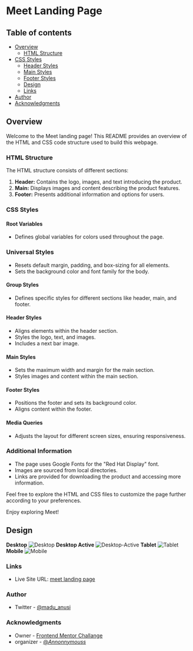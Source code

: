 # Meet Landing Page

## Table of contents

- [Overview](#overview)
  - [HTML Structure](#HTML-Structure)
- [CSS Styles](#CSS-Styles)
  - [Header Styles](#Header-Styles)
  - [Main Styles](#Main-Styles)
  - [Footer Styles](#Footer-Styles)
  - [Design](#Design)
  - [Links](#links)
- [Author](#author)
- [Acknowledgments](#acknowledgments)

## Overview
Welcome to the Meet landing page! This README provides an overview of the HTML and CSS code structure used to build this webpage.


### HTML Structure

The HTML structure consists of different sections:

1. **Header:** Contains the logo, images, and text introducing the product.
2. **Main:** Displays images and content describing the product features.
3. **Footer:** Presents additional information and options for users.

### CSS Styles

#### Root Variables
- Defines global variables for colors used throughout the page.

### Universal Styles
- Resets default margin, padding, and box-sizing for all elements.
- Sets the background color and font family for the body.

#### Group Styles
- Defines specific styles for different sections like header, main, and footer.

#### Header Styles
- Aligns elements within the header section.
- Styles the logo, text, and images.
- Includes a next bar image.

#### Main Styles
- Sets the maximum width and margin for the main section.
- Styles images and content within the main section.

#### Footer Styles
- Positions the footer and sets its background color.
- Aligns content within the footer.

#### Media Queries
- Adjusts the layout for different screen sizes, ensuring responsiveness.

### Additional Information
- The page uses Google Fonts for the "Red Hat Display" font.
- Images are sourced from local directories.
- Links are provided for downloading the product and accessing more information.

Feel free to explore the HTML and CSS files to customize the page further according to your preferences.

Enjoy exploring Meet!

## Design 

**Desktop**
![Desktop](/images/Desktop.jpg) 
**Desktop Active**
![Desktop-Active](/images/Desktop-Active.png)
**Tablet**
![Tablet](/images/Tablet.jpg)
**Mobile**
![Mobile](/images/Mobile.jpg)

### Links

- Live Site URL: [meet landing page](https://meet-landingpage1.netlify.app/)

### Author
- Twitter - [@madu_anusi](https://www.twitter.com/madu_anusi)

### Acknowledgments
- Owner - [Frontend Mentor Challange](https://www.frontendmentor.io)
- organizer - [@_Annonnymouss_](https://www.twitter.com/_Annonnymouss_)